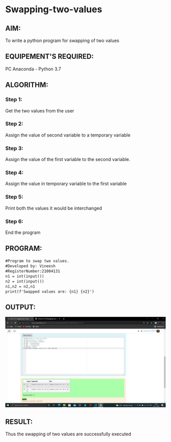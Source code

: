 # Swapping-two-values
## AIM:
To write a python program for swapping of two values
## EQUIPEMENT'S REQUIRED: 
PC
Anaconda - Python 3.7
## ALGORITHM: 
### Step 1:
Get the two values from the user
### Step 2: 
Assign the value of second variable to a temporary variable 
### Step 3: 
Assign the value of the first variable to the second variable.
### Step 4:  
Assign the value in temporary variable to the first variable
### Step 5: 
Print both the values it would be interchanged
### Step 6: 
End the program
## PROGRAM:
```
#Program to swap two values.
#Developed by: Vineesh 
#RegisterNumber:21004131
n1 = int(input())
n2 = int(input())
n1,n2 = n2,n1
print(f'Swapped values are: {n1} {n2}')
```
## OUTPUT:
![Github Logo](swapping.png)
## RESULT:
Thus the swapping of two values are successfully executed
